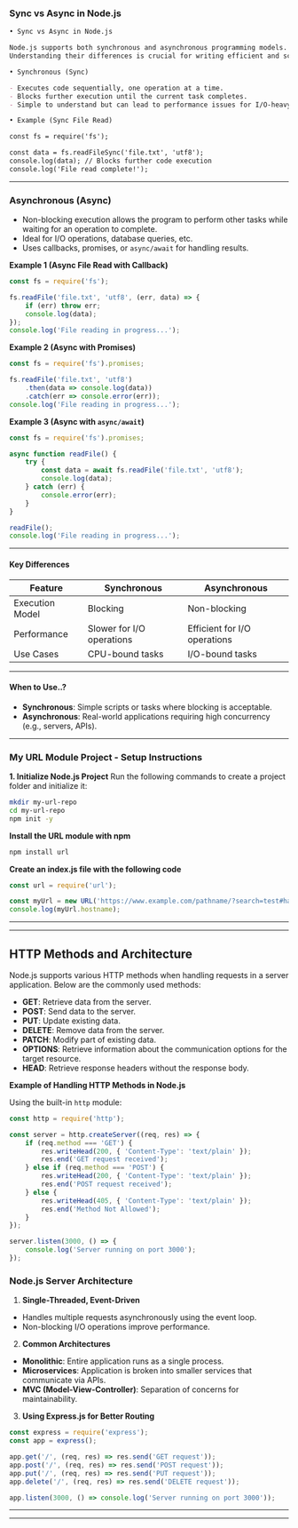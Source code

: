 ### Sync vs Async in Node.js

```markdown
• Sync vs Async in Node.js

Node.js supports both synchronous and asynchronous programming models.
Understanding their differences is crucial for writing efficient and scalable applications.

• Synchronous (Sync)

- Executes code sequentially, one operation at a time.
- Blocks further execution until the current task completes.
- Simple to understand but can lead to performance issues for I/O-heavy tasks.

• Example (Sync File Read)

const fs = require('fs');

const data = fs.readFileSync('file.txt', 'utf8');
console.log(data); // Blocks further code execution
console.log('File read complete!');
```

---

### Asynchronous (Async)

- Non-blocking execution allows the program to perform other tasks while waiting for an operation to complete.
- Ideal for I/O operations, database queries, etc.
- Uses callbacks, promises, or `async/await` for handling results.

**Example 1 (Async File Read with Callback)**
```javascript
const fs = require('fs');

fs.readFile('file.txt', 'utf8', (err, data) => {
    if (err) throw err;
    console.log(data);
});
console.log('File reading in progress...');
```

**Example 2 (Async with Promises)**
```javascript
const fs = require('fs').promises;

fs.readFile('file.txt', 'utf8')
    .then(data => console.log(data))
    .catch(err => console.error(err));
console.log('File reading in progress...');
```

**Example 3 (Async with `async/await`)**
```javascript
const fs = require('fs').promises;

async function readFile() {
    try {
        const data = await fs.readFile('file.txt', 'utf8');
        console.log(data);
    } catch (err) {
        console.error(err);
    }
}

readFile();
console.log('File reading in progress...');
```

---

#### Key Differences

| Feature           | Synchronous                 | Asynchronous                 |
|--------------------|-----------------------------|------------------------------|
| Execution Model    | Blocking                    | Non-blocking                 |
| Performance        | Slower for I/O operations   | Efficient for I/O operations |
| Use Cases          | CPU-bound tasks             | I/O-bound tasks              |

---

#### When to Use..?

- **Synchronous**: Simple scripts or tasks where blocking is acceptable.
- **Asynchronous**: Real-world applications requiring high concurrency (e.g., servers, APIs).

---

### My URL Module Project - Setup Instructions

**1. Initialize Node.js Project**
Run the following commands to create a project folder and initialize it:

```bash
mkdir my-url-repo
cd my-url-repo
npm init -y
```

**Install the URL module with npm**
```javascript
npm install url
```

**Create an index.js file with the following code**
```javascript
const url = require('url');

const myUrl = new URL('https://www.example.com/pathname/?search=test#hash');
console.log(myUrl.hostname);
```
------
------

## HTTP Methods and Architecture

Node.js supports various HTTP methods when handling requests in a server application. Below are the commonly used methods:

- **GET**: Retrieve data from the server.
- **POST**: Send data to the server.
- **PUT**: Update existing data.
- **DELETE**: Remove data from the server.
- **PATCH**: Modify part of existing data.
- **OPTIONS**: Retrieve information about the communication options for the target resource.
- **HEAD**: Retrieve response headers without the response body.

**Example of Handling HTTP Methods in Node.js**

Using the built-in `http` module:

```javascript
const http = require('http');

const server = http.createServer((req, res) => {
    if (req.method === 'GET') {
        res.writeHead(200, { 'Content-Type': 'text/plain' });
        res.end('GET request received');
    } else if (req.method === 'POST') {
        res.writeHead(200, { 'Content-Type': 'text/plain' });
        res.end('POST request received');
    } else {
        res.writeHead(405, { 'Content-Type': 'text/plain' });
        res.end('Method Not Allowed');
    }
});

server.listen(3000, () => {
    console.log('Server running on port 3000');
});
```

### Node.js Server Architecture

1. **Single-Threaded, Event-Driven**
- Handles multiple requests asynchronously using the event loop.
- Non-blocking I/O operations improve performance.

2. **Common Architectures**
- **Monolithic**: Entire application runs as a single process.
- **Microservices**: Application is broken into smaller services that communicate via APIs.
- **MVC (Model-View-Controller)**: Separation of concerns for maintainability.

3. **Using Express.js for Better Routing**

```javascript
const express = require('express');
const app = express();

app.get('/', (req, res) => res.send('GET request')); 
app.post('/', (req, res) => res.send('POST request'));
app.put('/', (req, res) => res.send('PUT request'));
app.delete('/', (req, res) => res.send('DELETE request'));

app.listen(3000, () => console.log('Server running on port 3000'));
```
------
------
